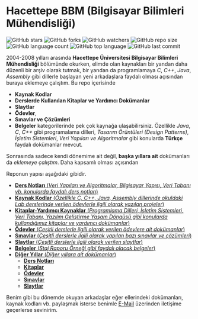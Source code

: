 # Hacettepe BBM (Bilgisayar Bilimleri Mühendisliği)

![GitHub stars](https://img.shields.io/github/stars/coderserdar/HacettepeBBM?style=social) ![GitHub forks](https://img.shields.io/github/forks/coderserdar/HacettepeBBM?style=social) ![GitHub watchers](https://img.shields.io/github/watchers/coderserdar/HacettepeBBM?style=social) ![GitHub repo size](https://img.shields.io/github/repo-size/coderserdar/HacettepeBBM?style=plastic) ![GitHub language count](https://img.shields.io/github/languages/count/coderserdar/HacettepeBBM?style=plastic) ![GitHub top language](https://img.shields.io/github/languages/top/coderserdar/HacettepeBBM?style=plastic) ![GitHub last commit](https://img.shields.io/github/last-commit/coderserdar/HacettepeBBM?color=red&style=plastic)

2004-2008 yılları arasında **Hacettepe Üniversitesi Bilgisayar Bilimleri Mühendisliği** bölümünde okurken, elimde olan kaynakları bir yandan daha düzenli bir arşiv olarak tutmak, bir yandan da programlamaya *C*, *C++*, *Java*, *Assembly* gibi dillerle başlayan yeni arkadaşlara faydalı olması açısından buraya eklemeye çalıştım.
Bu repo içerisinde
 - **Kaynak Kodlar**
 - **Derslerde Kullanılan Kitaplar ve Yardımcı Dokümanlar**
 - **Slaytlar**
 - **Ödevler**,
 - **Sınavlar ve Çözümleri**
 - **Belgeler** kategorilerinde pek çok kaynağa ulaşabilirsiniz.
Özellikle *Java*, *C*, *C++* gibi programalama dilleri, *Tasarım Örüntüleri (Design Patterns)*, *İşletim Sistemleri*, *Veri Yapıları ve Algoritmalar* gibi konularda **Türkçe** faydalı dokümanlar mevcut.

Sonrasında sadece kendi dönemime ait değil, **başka yıllara ait** dokümanları da *eklemeye çalıştım*. Daha kapsamlı olması açısından
 
Reponun yapısı aşağıdaki gibidir.
 - [**Ders Notları** (*Veri Yapıları ve Algoritmalar, Bilgisayar Yapısı, Veri Tabanı vb. konularda faydalı ders notları*)](https://github.com/coderserdar/HacettepeBBM/tree/main/Ders%20Notları/)
 - [**Kaynak Kodlar** (*Özellikle C, C++, Java, Assembly dillerinde okuldaki Lab derslerinde verilen ödevlerle ilgili olarak yazılan projeler*)](https://github.com/coderserdar/HacettepeBBM/tree/main/Kaynak%20Kodlar/)
 - [**Kitaplar-Yardımcı Kaynaklar** (*Programlama Dilleri, İşletim Sistemleri, Veri Tabanı, Yazılım Geliştirme Yaşam Döngüsü gibi konularda kullandığımız kitaplar ve yardımcı dokümanlar*)](https://github.com/coderserdar/HacettepeBBM/tree/main/Kitaplar%20-%20Yardımcı%20Kaynaklar/)
 - [**Ödevler** (*Çeşitli derslerle ilgili olarak verilen ödevlere ait dokümanlar*)](https://github.com/coderserdar/HacettepeBBM/tree/main/Ödevler/)
 - [**Sınavlar** (*Çeşitli derslerle ilgili olarak yapılan bazı sınavlar ve çözümleri*)](https://github.com/coderserdar/HacettepeBBM/tree/main/Sınavlar/)
 - [**Slaytlar** (*Çeşitli derslerle ilgili olarak verilen slaytlar*)](https://github.com/coderserdar/HacettepeBBM/tree/main/Slaytlar/)
 - [**Belgeler** (*Staj Raporu Örneği gibi faydalı olacak belgeler*)](https://github.com/coderserdar/HacettepeBBM/tree/main/Slaytlar/)
 - [**Diğer Yıllar** (*Diğer yıllara ait dokümanlar*)](https://github.com/coderserdar/HacettepeBBM/tree/main/Diğer%20Yıllar/)
   - [**Ders Notları**](https://github.com/coderserdar/HacettepeBBM/tree/main/Diğer%20Yıllar/Ders%20Notları/)
   - [**Kitaplar**](https://github.com/coderserdar/HacettepeBBM/tree/main/Diğer%20Yıllar/Kitaplar/)
   - [**Ödevler**](https://github.com/coderserdar/HacettepeBBM/tree/main/Diğer%20Yıllar/Ödevler/)
   - [**Sınavlar**](https://github.com/coderserdar/HacettepeBBM/tree/main/Diğer%20Yıllar/Sınavlar/)
   - [**Slaytlar**](https://github.com/coderserdar/HacettepeBBM/tree/main/Diğer%20Yıllar/Slaytlar/)

Benim gibi bu dönemde okuyan arkadaşlar eğer ellerindeki dokümanları, kaynak kodları vb. paylaşmak isterse benimle [E-Mail](mailto:serdargul@outlook.com) üzerinden iletişime geçerlerse sevinirim.